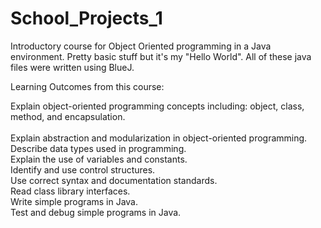# School_Projects_1
Introductory course for Object Oriented programming in a Java environment.  Pretty basic stuff but it's my "Hello World".  All of these java files were written using BlueJ. 

Learning Outcomes from this course:

Explain object-oriented programming concepts including: object, class, method, and encapsulation. <br />   
Explain abstraction and modularization in object-oriented programming.    <br />
Describe data types used in programming.    <br />
Explain the use of variables and constants.    <br />
Identify and use control structures. <br />
Use correct syntax and documentation standards.<br /> 
Read class library interfaces. <br />
Write simple programs in Java. <br />
Test and debug simple programs in Java.<br /> 
